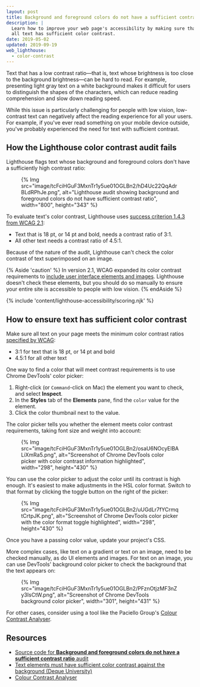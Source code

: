 ```yaml
---
layout: post
title: Background and foreground colors do not have a sufficient contrast ratio
description: |
  Learn how to improve your web page's accessibility by making sure that
  all text has sufficient color contrast.
date: 2019-05-02
updated: 2019-09-19
web_lighthouse:
  - color-contrast
---
```


Text that has a low contrast ratio—that is,
text whose brightness is too close to the background brightness—can be
hard to read.
For example, presenting light gray text on a white background
makes it difficult for users to distinguish the shapes of the characters,
which can reduce reading comprehension and slow down reading speed.

While this issue is particularly challenging for people with low vision,
low-contrast text can negatively affect the reading experience
for all your users.
For example, if you've ever read something on your mobile device outside,
you've probably experienced the need for text with sufficient contrast.

## How the Lighthouse color contrast audit fails

Lighthouse flags text whose background and
foreground colors don't have a sufficiently high contrast ratio:

<figure>
  {% Img src="image/tcFciHGuF3MxnTr1y5ue01OGLBn2/hD4Uc22QqAdrBLdRPhJe.png", alt="Lighthouse audit showing background and foreground colors do not have sufficient contrast ratio", width="800", height="343" %}
</figure>

To evaluate text's color contrast, Lighthouse uses
<a href="https://www.w3.org/TR/WCAG21/#contrast-minimum" rel="noopener">success criterion 1.4.3 from WCAG 2.1</a>:
- Text that is 18&nbsp;pt, or 14&nbsp;pt and bold, needs a contrast ratio of 3:1.
- All other text needs a contrast ratio of 4.5:1.

Because of the nature of the audit,
Lighthouse can't check the color contrast of
text superimposed on an image.

{% Aside 'caution' %}
In version 2.1, WCAG expanded its color contrast requirements to
[include user interface elements and images](https://www.w3.org/TR/WCAG21/#non-text-contrast).
Lighthouse doesn't check these elements, but you should do so manually
to ensure your entire site is accessible to people with low vision.
{% endAside %}

{% include 'content/lighthouse-accessibility/scoring.njk' %}

## How to ensure text has sufficient color contrast

Make sure all text on your page meets the minimum color contrast ratios
<a href="https://www.w3.org/TR/WCAG21/#contrast-minimum" rel="noopener">specified by WCAG</a>:
- 3:1 for text that is 18&nbsp;pt, or 14&nbsp;pt and bold
- 4.5:1 for all other text

One way to find a color that will meet contrast requirements
is to use Chrome DevTools' color picker:
1. Right-click (or `Command`-click on Mac) the element you want to check,
   and select **Inspect**.
1. In the **Styles** tab of the **Elements** pane,
   find the `color` value for the element.
1. Click the color thumbnail next to the value.

The color picker tells you whether the element
meets color contrast requirements,
taking font size and weight into account:

<figure>
  {% Img src="image/tcFciHGuF3MxnTr1y5ue01OGLBn2/osaU6NOcyElBALiXmRa5.png", alt="Screenshot of Chrome DevTools color picker with color contrast information highlighted", width="298", height="430" %}
</figure>

You can use the color picker to adjust the color
until its contrast is high enough.
It's easiest to make adjustments in the HSL color format.
Switch to that format by clicking the toggle button on the right of the picker:

<figure>
  {% Img src="image/tcFciHGuF3MxnTr1y5ue01OGLBn2/uUGdLr7fYCrmqtCrtpJK.png", alt="Screenshot of Chrome DevTools color picker with the color format toggle highlighted", width="298", height="430" %}
</figure>

Once you have a passing color value, update your project's CSS.

More complex cases, like text on a gradient or text on an image,
need to be checked manually,
as do UI elements and images.
For text on an image, you can use DevTools' background color picker to check
the background that the text appears on:

<figure>
  {% Img src="image/tcFciHGuF3MxnTr1y5ue01OGLBn2/PFznOtjzMF3nZy3IsCtW.png", alt="Screenshot of Chrome DevTools background color picker", width="301", height="431" %}
</figure>

For other cases, consider using a tool like the Paciello Group's
<a href="https://developer.paciellogroup.com/resources/contrastanalyser" rel="noopener">Colour Contrast Analyser</a>.

## Resources

- <a href="https://github.com/GoogleChrome/lighthouse/blob/master/lighthouse-core/audits/accessibility/color-contrast.js" rel="noopener">Source code for **Background and foreground colors do not have a sufficient contrast ratio** audit</a>
- <a href="https://dequeuniversity.com/rules/axe/3.3/color-contrast" rel="noopener">Text elements must have sufficient color contrast against the background (Deque University)</a>
- <a href="https://developer.paciellogroup.com/resources/contrastanalyser" rel="noopener">Colour Contrast Analyser</a>
